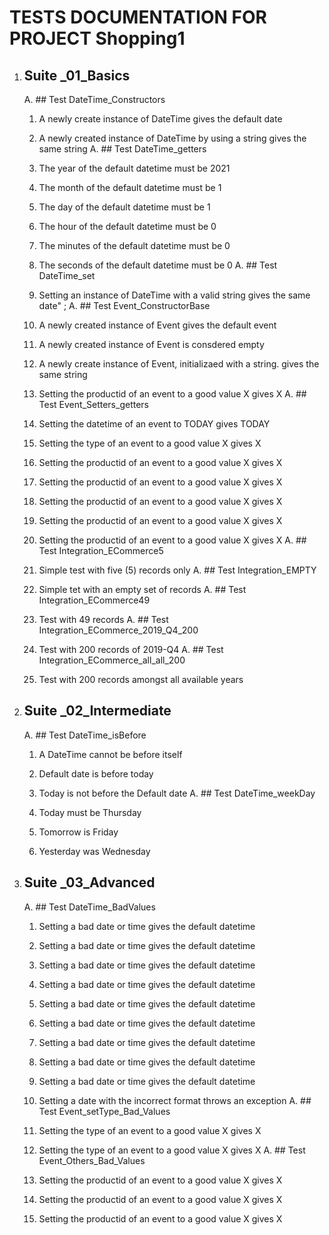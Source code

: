 # TESTS DOCUMENTATION FOR PROJECT Shopping1














































1. ## Suite  _01_Basics
   A. ## Test  DateTime_Constructors

      1. A newly create instance of DateTime gives the default date
      1. A newly created instance of DateTime by using a string gives the same string
   A. ## Test  DateTime_getters

      1. The year of the default datetime must be 2021
      1. The month of the default datetime must be 1
      1. The day of the default datetime must be 1
      1. The hour of the default datetime must be 0
      1. The minutes of the default datetime must be 0
      1. The seconds of the default datetime must be 0
   A. ## Test  DateTime_set

      1. Setting an instance of DateTime with a valid string gives the same date" ;
   A. ## Test  Event_ConstructorBase

      1. A newly created instance of Event gives the default event
      1. A newly created instance of Event is consdered empty
      1. A newly create instance of Event, initializaed with a string. gives the same string
      1. Setting the productid of an event to a good value X gives X
   A. ## Test  Event_Setters_getters

      1. Setting the datetime of an event to TODAY gives TODAY
      1. Setting the type of an event to a good value X gives X
      1. Setting the productid of an event to a good value X gives X
      1. Setting the productid of an event to a good value X gives X
      1. Setting the productid of an event to a good value X gives X
      1. Setting the productid of an event to a good value X gives X
      1. Setting the productid of an event to a good value X gives X
   A. ## Test  Integration_ECommerce5

      1. Simple test with five (5) records only
   A. ## Test  Integration_EMPTY

      1. Simple tet with an empty set of records
   A. ## Test  Integration_ECommerce49

      1. Test with 49 records
   A. ## Test  Integration_ECommerce_2019_Q4_200

      1. Test with 200 records of 2019-Q4
   A. ## Test  Integration_ECommerce_all_all_200

      1. Test with 200 records amongst all available years
1. ## Suite  _02_Intermediate
   A. ## Test  DateTime_isBefore

      1. A DateTime cannot be before itself
      1. Default date is before today
      1. Today is not before the Default date
   A. ## Test  DateTime_weekDay

      1. Today must be Thursday
      1. Tomorrow is Friday
      1. Yesterday was Wednesday
1. ## Suite  _03_Advanced
   A. ## Test  DateTime_BadValues

      1. Setting a bad date or time gives the default datetime
      1. Setting a bad date or time gives the default datetime
      1. Setting a bad date or time gives the default datetime
      1. Setting a bad date or time gives the default datetime
      1. Setting a bad date or time gives the default datetime
      1. Setting a bad date or time gives the default datetime
      1. Setting a bad date or time gives the default datetime
      1. Setting a bad date or time gives the default datetime
      1. Setting a bad date or time gives the default datetime
      1. Setting a date with the incorrect format throws an exception
   A. ## Test  Event_setType_Bad_Values

      1. Setting the type of an event to a good value X gives X
      1. Setting the type of an event to a good value X gives X
   A. ## Test  Event_Others_Bad_Values

      1. Setting the productid of an event to a good value X gives X
      1. Setting the productid of an event to a good value X gives X
      1. Setting the productid of an event to a good value X gives X
